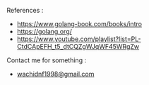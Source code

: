 References :
- https://www.golang-book.com/books/intro
- https://golang.org/
- https://www.youtube.com/playlist?list=PL-CtdCApEFH_t5_dtCQZgWJqWF45WRgZw


Contact me for something :
- wachidnf1998@gmail.com

